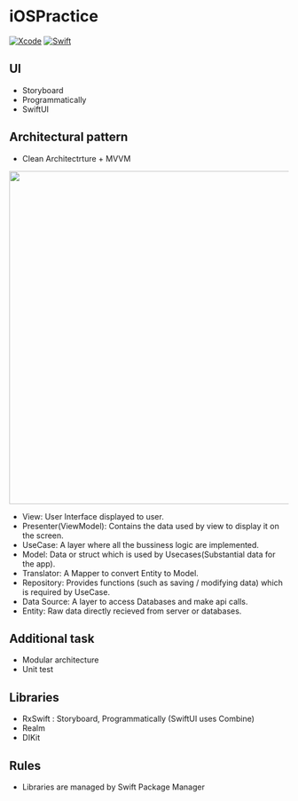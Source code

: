 # iOSPractice

[![Xcode](https://img.shields.io/badge/Xcode-13.2-blue)](https://developer.apple.com/documentation/xcode-release-notes/xcode-13_2-release-notes)
[![Swift](https://img.shields.io/badge/Swift-5.5-red)](https://docs.swift.org/swift-book/)


## UI
- Storyboard
- Programmatically
- SwiftUI

## Architectural pattern
- Clean Architectrture + MVVM

<img src="https://user-images.githubusercontent.com/52350456/151110623-d29bd49c-db05-41da-add2-a44e3c5f0c23.jpeg" width="600">

- View: User Interface displayed to user.
- Presenter(ViewModel): Contains the data used by view to display it on the screen. 
- UseCase: A layer where all the bussiness logic are implemented.
- Model: Data or struct which is used by Usecases(Substantial data for the app).
- Translator: A Mapper to convert Entity to Model.
- Repository: Provides functions (such as saving / modifying data) which is required by UseCase.
- Data Source: A layer to access Databases and make api calls.
- Entity: Raw data directly recieved from server or databases.

## Additional task
- Modular architecture
- Unit test 

## Libraries
- RxSwift : Storyboard, Programmatically (SwiftUI uses Combine)
- Realm
- DIKit

## Rules
- Libraries are managed by Swift Package Manager
